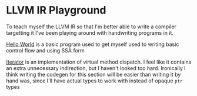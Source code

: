 # LLVM IR Playground
To teach myself the LLVM IR so that I'm better able to write a compiler targetting it I've been playing around with handwriting programs in it.

[Hello World](./hello_world.ll) is a basic program used to get myself used to writing basic control flow and using SSA form

[Iterator](iterator.ll) is an implementation of virtual method dispatch. I feel like it contains an extra unnecessary indirection, but I haven't looked too hard. Ironically I think writing the codegen for this section will be easier than writing it by hand was, since I'll have actual types to work with instead of opaque `ptr` types
